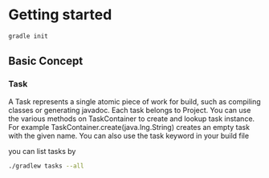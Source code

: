 # Getting started

```sh
gradle init
```

## Basic Concept

### Task

A Task represents a single atomic piece of work for build, such as compiling classes or generating javadoc.
Each task belongs to Project. You can use the various methods on TaskContainer to create and lookup task instance. For example TaskContainer.create(java.lng.String) creates an empty task with the given name. You can also use the task keyword in your build file


you can list tasks by 

```sh
./gradlew tasks --all
```
